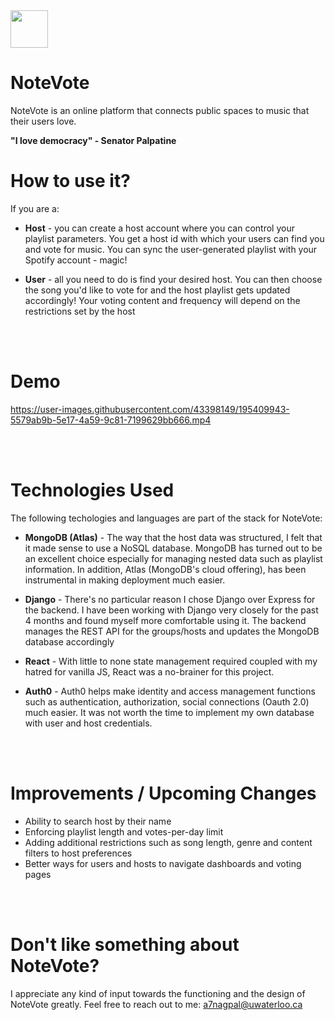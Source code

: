 <img src="https://user-images.githubusercontent.com/43398149/188796531-2cf70461-c5b3-40c4-922f-4726b15db3fe.png" height="60">

<br/>

 # NoteVote

 NoteVote is an online platform that connects public spaces to music that their users love. 

 **"I love democracy" - Senator Palpatine**

# How to use it?

If you are a:

* **Host** - you can create a host account where you can control your playlist parameters. You get a host id with which your users can find you and vote for music. You can sync the user-generated playlist with your Spotify account - magic!

* **User** - all you need to do is find your desired host. You can then choose the song you'd like to vote for and the host playlist gets updated accordingly! Your voting content and frequency will depend on the restrictions set by the host

<br>
<br>

# Demo


https://user-images.githubusercontent.com/43398149/195409943-5579ab9b-5e17-4a59-9c81-7199629bb666.mp4




<br>
<br>

# Technologies Used
The following techologies and languages are part of the stack for NoteVote:

* **MongoDB (Atlas)** - The way that the host data was structured, I felt that it made sense to use a NoSQL database. MongoDB has turned out to be an excellent choice especially for managing nested data such as playlist information. In addition, Atlas (MongoDB's cloud offering), has been instrumental in making deployment much easier.

* **Django** - There's no particular reason I chose Django over Express for the backend. I have been working with Django very closely for the past 4 months and found myself more comfortable using it. The backend manages the REST API for the groups/hosts and updates the MongoDB database accordingly

* **React** - With little to none state management required coupled with my hatred for vanilla JS, React was a no-brainer for this project. 

* **Auth0** - Auth0 helps make identity and access management functions such as authentication, authorization, social connections (Oauth 2.0) much easier. It was not worth the time to implement my own database with user and host credentials.

<br>
<br>

# Improvements / Upcoming Changes

* Ability to search host by their name
* Enforcing playlist length and votes-per-day limit
* Adding additional restrictions such as song length, genre and content filters to host preferences
* Better ways for users and hosts to navigate dashboards and voting pages


<br>
<br>

# Don't like something about NoteVote?
I appreciate any kind of input towards the functioning and the design of NoteVote greatly. Feel free to reach out to me: a7nagpal@uwaterloo.ca
